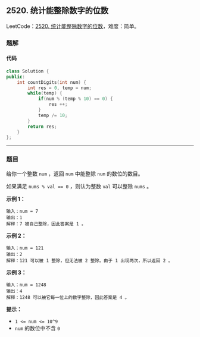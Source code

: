 ## 2520. 统计能整除数字的位数

LeetCode：[2520. 统计能整除数字的位数](https://leetcode.cn/problems/count-the-digits-that-divide-a-number/)，难度：简单。

### 题解

#### 代码

```c++
class Solution {
public:
    int countDigits(int num) {
        int res = 0, temp = num;
        while(temp) {
            if(num % (temp % 10) == 0) {
                res ++;
            }
            temp /= 10;
        }
        return res;
    }
};
```



---



### 题目

给你一个整数 `num` ，返回 `num` 中能整除 `num` 的数位的数目。

如果满足 `nums % val == 0` ，则认为整数 `val` 可以整除 `nums` 。

 

**示例 1：**

```
输入：num = 7
输出：1
解释：7 被自己整除，因此答案是 1 。
```

**示例 2：**

```
输入：num = 121
输出：2
解释：121 可以被 1 整除，但无法被 2 整除。由于 1 出现两次，所以返回 2 。
```

**示例 3：**

```
输入：num = 1248
输出：4
解释：1248 可以被它每一位上的数字整除，因此答案是 4 。
```

 

**提示：**

- `1 <= num <= 10^9`
- `num` 的数位中不含 `0`


